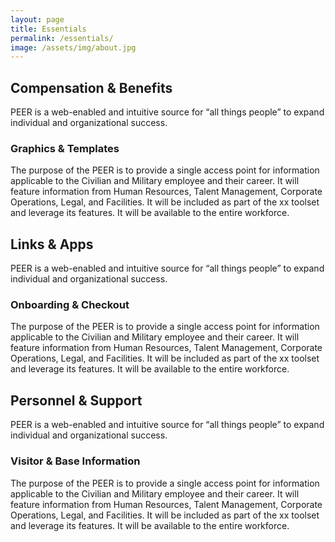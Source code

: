```yaml
---
layout: page
title: Essentials
permalink: /essentials/
image: /assets/img/about.jpg
---
```


## Compensation & Benefits

PEER is a web-enabled and intuitive source for “all things people” to expand individual and organizational success.

### Graphics & Templates

The purpose of the PEER is to provide a single access point for information applicable to the Civilian and Military employee and their career. It will feature information from Human Resources, Talent Management, Corporate Operations, Legal, and Facilities. It will be included as part of the xx toolset and leverage its features. It will be available to the entire workforce.

## Links & Apps

PEER is a web-enabled and intuitive source for “all things people” to expand individual and organizational success.

### Onboarding & Checkout

The purpose of the PEER is to provide a single access point for information applicable to the Civilian and Military employee and their career. It will feature information from Human Resources, Talent Management, Corporate Operations, Legal, and Facilities. It will be included as part of the xx toolset and leverage its features. It will be available to the entire workforce.

## Personnel & Support

PEER is a web-enabled and intuitive source for “all things people” to expand individual and organizational success.

### Visitor & Base Information

The purpose of the PEER is to provide a single access point for information applicable to the Civilian and Military employee and their career. It will feature information from Human Resources, Talent Management, Corporate Operations, Legal, and Facilities. It will be included as part of the xx toolset and leverage its features. It will be available to the entire workforce.
